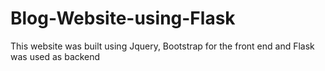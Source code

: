 # Blog-Website-using-Flask
This website was built using Jquery, Bootstrap for the front end and Flask was used as backend
